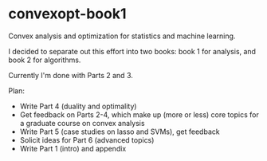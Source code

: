 # convexopt-book1

Convex analysis and optimization for statistics and machine learning. 

I decided to separate out this effort into two books: 
book 1 for analysis, and book 2 for algorithms. 

Currently I'm done with Parts 2 and 3.

Plan: 
- Write Part 4 (duality and optimality)
- Get feedback on Parts 2-4, which make up (more or less) core topics
  for a graduate course on convex analysis
- Write Part 5 (case studies on lasso and SVMs), get feedback
- Solicit ideas for Part 6 (advanced topics)
- Write Part 1 (intro) and appendix
